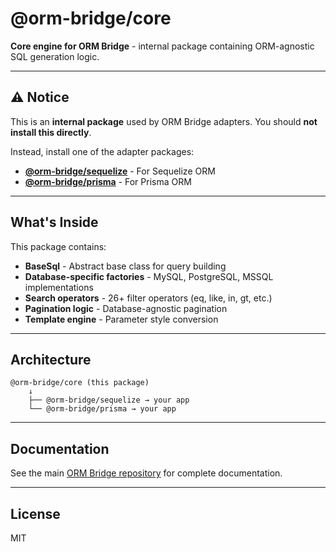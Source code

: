 # @orm-bridge/core

**Core engine for ORM Bridge** - internal package containing ORM-agnostic SQL generation logic.

---

## ⚠️ Notice

This is an **internal package** used by ORM Bridge adapters. You should **not install this directly**.

Instead, install one of the adapter packages:

- **[@orm-bridge/sequelize](https://www.npmjs.com/package/@orm-bridge/sequelize)** - For Sequelize ORM
- **[@orm-bridge/prisma](https://www.npmjs.com/package/@orm-bridge/prisma)** - For Prisma ORM

---

## What's Inside

This package contains:

- **BaseSql** - Abstract base class for query building
- **Database-specific factories** - MySQL, PostgreSQL, MSSQL implementations
- **Search operators** - 26+ filter operators (eq, like, in, gt, etc.)
- **Pagination logic** - Database-agnostic pagination
- **Template engine** - Parameter style conversion

---

## Architecture

```
@orm-bridge/core (this package)
    ↓
    ├── @orm-bridge/sequelize → your app
    └── @orm-bridge/prisma → your app
```

---

## Documentation

See the main [ORM Bridge repository](https://github.com/brunosps/orm-bridge) for complete documentation.

---

## License

MIT
